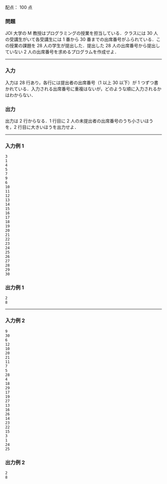 配点： $100$ 点

### 問題

JOI 大学の M 教授はプログラミングの授業を担当している．クラスには $30$ 人の受講生がいて各受講生には $1$ 番から $30$ 番までの出席番号がふられている．この授業の課題を $28$ 人の学生が提出した．提出した $28$ 人の出席番号から提出していない $2$ 人の出席番号を求めるプログラムを作成せよ．

---

### 入力

入力は $28$ 行あり，各行には提出者の出席番号（$1$ 以上 $30$ 以下）が $1$ つずつ書かれている．入力される出席番号に重複はないが，どのような順に入力されるかはわからない．

### 出力

出力は $2$ 行からなる．$1$ 行目に $2$ 人の未提出者の出席番号のうち小さいほうを，$2$ 行目に大きいほうを出力せよ．

---

### 入力例 1

~~~
3
1
4
5
7
9
6
10
11
12
13
14
15
16
17
18
19
20
21
22
23
24
25
26
27
28
29
30
~~~

### 出力例 1

~~~
2
8
~~~

---

### 入力例 2

~~~
9
30
6
12
10
20
21
11
7
5
28
4
18
29
17
19
27
13
16
26
14
23
22
15
3
1
24
25
~~~

### 出力例 2

~~~
2
8
~~~

